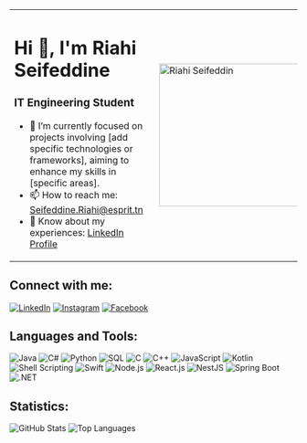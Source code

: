 <table>
<tr>
<td valign="top" style="padding-right: 20px;">

# Hi 👋, I'm Riahi Seifeddine
### IT Engineering Student

- 🌱 I’m currently focused on projects involving [add specific technologies or frameworks], aiming to enhance my skills in [specific areas].
- 📫 How to reach me: [Seifeddine.Riahi@esprit.tn](mailto:Seifeddine.Riahi@esprit.tn)
- 🔗 Know about my experiences: [LinkedIn Profile](https://www.linkedin.com/in/seifeddine-riahi-a96a17313/)

</td>
<td>

<img src="https://camo.githubusercontent.com/c866d24432490b5f664bbadbce526bcea85a2148c7fed96cbe676260b0120030/68747470733a2f2f6d65646961342e67697068792e636f6d2f6d656469612f76312e59326c6b505463354d4749334e6a4578646d4674626d6379634446314d7a463064585a71636e6f34595456354e6a4d7a6133673365577832646d49786132567a4e57563564435a6c634431324d563970626e526c636d35686246396e61575a66596e6c666157516d593351395a772f6247677363356d576f727966674b427831752f67697068792e77656270" alt="Riahi Seifeddin" width="250px" style="display: block; margin-left: auto; margin-right: auto;">

</td>
</tr>
</table>

## Connect with me:
[![LinkedIn](https://img.shields.io/badge/LinkedIn-blue?style=flat-square&logo=linkedin)](https://www.linkedin.com/in/seifeddine-riahi-a96a17313/)
[![Instagram](https://img.shields.io/badge/Instagram-red?style=flat-square&logo=instagram&link=https://www.instagram.com/riahi_seif/)](https://www.instagram.com/riahi_seif/)
[![Facebook](https://img.shields.io/badge/Facebook-blue?style=flat-square&logo=facebook&link=https://www.facebook.com/rafed.riahi.73/)](https://www.facebook.com/rafed.riahi.73/)

## Languages and Tools:
![Java](https://img.shields.io/badge/Java-red?style=flat-square&logo=java)
![C#](https://img.shields.io/badge/C%23-blue?style=flat-square&logo=csharp)
![Python](https://img.shields.io/badge/Python-yellow?style=flat-square&logo=python)
![SQL](https://img.shields.io/badge/SQL-lightblue?style=flat-square&logo=postgresql)
![C](https://img.shields.io/badge/C-lightgreen?style=flat-square&logo=c)
![C++](https://img.shields.io/badge/C%2B%2B-lightgrey?style=flat-square&logo=cplusplus)
![JavaScript](https://img.shields.io/badge/JavaScript-yellow?style=flat-square&logo=javascript)
![Kotlin](https://img.shields.io/badge/Kotlin-blueviolet?style=flat-square&logo=kotlin)
![Shell Scripting](https://img.shields.io/badge/Shell%20Scripting-orange?style=flat-square&logo=linux)
![Swift](https://img.shields.io/badge/Swift-orange?style=flat-square&logo=swift)
![Node.js](https://img.shields.io/badge/Node.js-green?style=flat-square&logo=nodedotjs)
![React.js](https://img.shields.io/badge/React.js-lightblue?style=flat-square&logo=react)
![NestJS](https://img.shields.io/badge/NestJS-darkred?style=flat-square&logo=nestjs)
![Spring Boot](https://img.shields.io/badge/Spring%20Boot-green?style=flat-square&logo=springboot)
![.NET](https://img.shields.io/badge/.NET-blue?style=flat-square&logo=.net)

## Statistics:
![GitHub Stats](https://github-readme-stats.vercel.app/api?username=seifriahi&show_icons=true&theme=dark)
![Top Languages](https://github-readme-stats.vercel.app/api/top-langs/?username=seifriahi&layout=compact&theme=dark)
